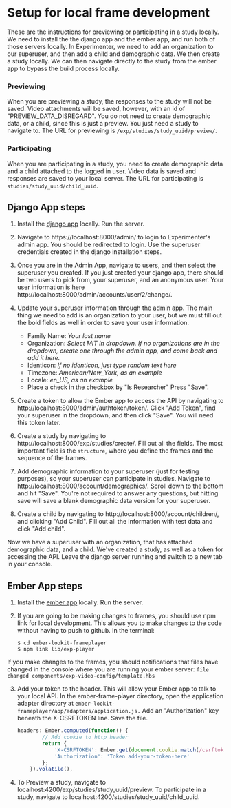 # Setup for local frame development

These are the instructions for previewing or participating in a study locally. We need to install the the django app and the ember app, and run both of those servers locally.  In Experimenter, we need to add an organization to our superuser, and then add a child and demographic data.  We then create a study locally.  We can then navigate directly to the study from the ember app to bypass the build process locally.

### Previewing
When you are previewing a study, the responses to the study will not be saved.  Video attachments will be saved, however, with an id of "PREVIEW_DATA_DISREGARD". You do not need to create demographic data, or a child, since this is just a preview.  You just need a study to navigate to.  The URL for previewing is `/exp/studies/study_uuid/preview/`.

### Participating
When you are participating in a study, you need to create demographic data and a child attached to the logged in user.  Video data is saved and responses are saved to your local server.  The URL for participating is `studies/study_uuid/child_uuid`.

## Django App steps
1. Install the [django app](django-project-installation.html) locally. Run the server.

2. Navigate to https://localhost:8000/admin/ to login to Experimenter's admin app. You should be redirected to login.  Use the superuser credentials created in the django installation steps.

3. Once you are in the Admin App, navigate to users, and then select the superuser you created.  If you just created your django app, there should be two users to pick from, your superuser, and an anonymous user. Your user information is here http://localhost:8000/admin/accounts/user/2/change/.

4. Update your superuser information through the admin app. The main thing we need to add is an organization to your user, but we must fill out the bold fields as well in order to save your user information.
    - Family Name: *Your last name*
    - Organization: *Select MIT in dropdown. If no organizations are in the dropdown, create one through the admin app, and come back and add it here.*
    - Identicon: *If no identicon, just type random text here*
    - Timezone: *American/New_York, as an example*
    - Locale: *en_US, as an example*
    - Place a check in the checkbox by "Is Researcher"
    Press "Save".

5. Create a token to allow the Ember app to access the API by navigating to http://localhost:8000/admin/authtoken/token/. Click "Add Token", find your superuser in the dropdown, and then click "Save". You will need this token later.

6. Create a study by navigating to http://localhost:8000/exp/studies/create/.  Fill out all the fields. The most
important field is the `structure`, where you define the frames and the sequence of the frames.

7. Add demographic information to your superuser (just for testing purposes), so your superuser can participate in studies. Navigate to  http://localhost:8000/account/demographics/.  Scroll down to the bottom and hit "Save". You're not required to answer any questions, but hitting save will save a blank demographic data version for your superuser.

8. Create a child by navigating to http://localhost:8000/account/children/, and clicking "Add Child".  Fill out all the information with test data and click "Add child".

Now we have a superuser with an organization, that has attached demographic data, and a child.  We've created a study, as well
as a token for accessing the API.  Leave the django server running and switch to a new tab in your console.

## Ember App steps

1. Install the [ember app](ember-app-installation.html) locally. Run the server.

2. If you are going to be making changes to frames, you should use npm link for local development. This allows you to make changes to the code without having to push to github.
In the terminal:
    ```
    $ cd ember-lookit-frameplayer
    $ npm link lib/exp-player
    ```
If you make changes to the frames, you should notifications that files have changed in the console where you are running your ember server:
`file changed components/exp-video-config/template.hbs`

3. Add your token to the header. This will allow your Ember app to talk to your local API. In the ember-frame-player directory, open the application adapter directory at `ember-lookit-frameplayer/app/adapters/application.js.` Add an "Authorization" key beneath the X-CSRFTOKEN line. Save the file.
    ```js
    headers: Ember.computed(function() {
            // Add cookie to http header
            return {
                'X-CSRFTOKEN': Ember.get(document.cookie.match(/csrftoken\=([^;]*)/), '1'),
                'Authorization': 'Token add-your-token-here'
            };
        }).volatile(),
    ```
4. To Preview a study, navigate to localhost:4200/exp/studies/study_uuid/preview.  To participate in a study, navigate to
localhost:4200/studies/study_uuid/child_uuid.

